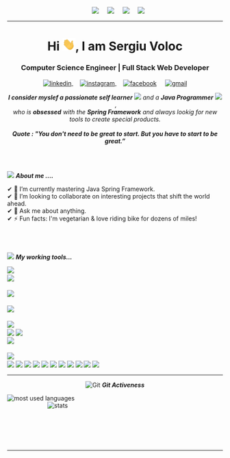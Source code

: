 
 <p align="center">
&nbsp;	&nbsp; <img src="https://img.shields.io/badge/Age-28-blue" /> 	&nbsp;	&nbsp;
  <img src="https://img.shields.io/badge/Focus-Java%20Spring-brightgreen" />	&nbsp;	&nbsp;
  <img src="https://img.shields.io/badge/Location-Bangor,Northern Ireland,UK-success" />	&nbsp;	&nbsp;
  <img src="https://img.shields.io/badge/Languages-English%20%26%20Russian%20%26%20Romanian-brightgreen" />
</p>
<hr>
<h1 align="center">Hi <img src="https://raw.githubusercontent.com/ABSphreak/ABSphreak/master/gifs/Hi.gif" width="30px">, I am Sergiu Voloc </h1>
<h3 align="center">Computer Science Engineer | Full Stack Web Developer </h3>
<p align="center">
<a href="https://www.linkedin.com/in/sergiu-voloc/" target="blank"><img align="center" src="https://github.com/TheDudeThatCode/TheDudeThatCode/blob/master/Assets/Linkedin.svg" alt="linkedin" height="30" width="30" /> </a>  &nbsp;	&nbsp;
<a href="https://www.instagram.com/sergiu_voloc/" target="blank"> <img align="center" src="https://github.com/TheDudeThatCode/TheDudeThatCode/blob/master/Assets/Instagram.svg"  alt="instagram" height="30" width="30" /> </a> &nbsp;	&nbsp;
<a href="https://www.facebook.com/sergiu.voloc.1/" target="blank"><img align="center" src="https://www.svgrepo.com/show/44069/facebook.svg" alt="facebook" height="35" width="35" /></a> &nbsp;	&nbsp;
 <a  href = "mailto: sergiuvoloc0@gmail.com" target="blank"> <img align="center" src="https://github.com/TheDudeThatCode/TheDudeThatCode/blob/master/Assets/Gmail.svg" alt="gmail" height="30" width="30"/>  </a>
</p>
</p>

<p align="center">
  <em>
    <b> I consider myslef a passionate self learner</b> <img src="https://github.com/TheDudeThatCode/TheDudeThatCode/blob/master/Assets/Developer.gif" width="30px"> and a <b>Java Programmer</b>&nbsp;<img src="https://github.com/TheDudeThatCode/TheDudeThatCode/blob/master/Assets/Designer.gif" width="36px">&nbsp,<br>who is <b>obsessed</b>
    with the <b>Spring Framework</b> and always lookig for new tools to create special products.
  </em> 
  <br><br>
  <b><i align="center">Quote : "You don't need to be great to start. But you have to start to be great.”</i></b>
</p>
<br><br>

<img src="https://media.giphy.com/media/iY8CRBdQXODJSCERIr/giphy.gif" width="30px">&nbsp;***About me ....***

<!-- ✔ 🔭 I’m currently working on a e-commerce site what can also generate Paint by Numbers pictures from real photos! <br> -->
<!--✔ 🤔 I’m looking for help with Image Processing methods using Java and alghorithms. <br>-->
✔ 🌱 I’m currently mastering Java Spring Framework. <br>
✔ 👯 I’m looking to collaborate on interesting projects that shift the world ahead. <br>
✔ 💬 Ask me about anything. <br>
✔ ⚡ Fun facts: I'm vegetarian & love riding bike for dozens of miles!<br><br><br><br>


<img src="https://media.giphy.com/media/iY8CRBdQXODJSCERIr/giphy.gif" width="30px">&nbsp;***My working tools...***
<p align="center">

  <code><img height="50"  src="https://camo.githubusercontent.com/357f19138a1a4569442d4f95103b5abf8902eae05651a3e39aa7168278e9ca1b/68747470733a2f2f7777772e766563746f726c6f676f2e7a6f6e652f6c6f676f732f6769746875622f6769746875622d617232312e737667"></code> 
  <code> <img height="50" src="https://www.vectorlogo.zone/logos/java/java-ar21.svg"> </code>
  <code> <img height="50" src="https://www.vectorlogo.zone/logos/dotnet/dotnet-ar21.svg"> </code>
  <code> <img height="50" src="https://www.vectorlogo.zone/logos/w3_html5/w3_html5-ar21.svg"> </code>
  <code> <img height="50" src="https://www.vectorlogo.zone/logos/netlifyapp_watercss/netlifyapp_watercss-ar21.svg"> </code>
  <code><img height="50" src="https://www.svgrepo.com/show/314574/sass.svg"></code>
  <code><img height="50" src="https://www.svgrepo.com/show/303293/bootstrap-4-logo.svg"></code>
  <code> <img height="50" src="https://www.vectorlogo.zone/logos/mysql/mysql-ar21.svg"> </code>
  <code> <img height="50" src="https://www.vectorlogo.zone/logos/heroku/heroku-ar21.svg"> </code>
  <code><img height="50"  src="https://upload.wikimedia.org/wikipedia/commons/4/44/Spring_Framework_Logo_2018.svg"></code>
  <code><img height="50" src="https://upload.wikimedia.org/wikipedia/commons/5/52/Apache_Maven_logo.svg"></code>
  <code><img height="50" src="https://upload.wikimedia.org/wikipedia/commons/9/9c/IntelliJ_IDEA_Icon.svg"></code>
  <code><img height="50" src="https://camo.githubusercontent.com/b31b4b32c63d4e5ebde9d2d316aae389afe622b81e95c528a16296d232e4804d/68747470733a2f2f7777772e766563746f726c6f676f2e7a6f6e652f6c6f676f732f676574706f73746d616e2f676574706f73746d616e2d617232312e737667"></code>
 <code><img height="50" src="https://img.icons8.com/color/48/000000/adobe-photoshop.png"></code>
 <code><img height="50" src="https://img.icons8.com/color/48/000000/figma.png"></code>
 <code><img height="50" src="https://img.icons8.com/nolan/64/xml.png"></code>
  <code><img height="50" src="https://camo.githubusercontent.com/ec327d2d01ade7c9986c28f1bb1c76681e65cc16e5fdfd24ac3aaf0b6a68d700/68747470733a2f2f7777772e766563746f726c6f676f2e7a6f6e652f6c6f676f732f6a736f6e2f6a736f6e2d617232312e737667"></code>
 <code><img height="50" src="https://img.icons8.com/color/48/000000/thymeleaf.png"></code>
 <code><img height="50" src="https://upload.wikimedia.org/wikipedia/commons/8/82/Jira_%28Software%29_logo.svg"></code>
 <code><img height="50" src="https://camo.githubusercontent.com/47f5bde52f1c84718e2ae90d178e9e741eac82d7351ac8887c2d32fd1f7c255d/68747470733a2f2f7777772e766563746f726c6f676f2e7a6f6e652f6c6f676f732f6170616368655f746f6d6361742f6170616368655f746f6d6361742d617232312e737667"></code>

  <hr>
  <p align="center">
 <img src="https://media.giphy.com/media/W5eoZHPpUx9sapR0eu/giphy.gif" width="30px" alt="Git"/>&nbsp;<i><b>Git Activeness</b></i></p>

<p><img align="left" src="https://github-readme-stats.vercel.app/api/top-langs?username=SergiuVoloc&show_icons=true&locale=en&layout=compact&theme=chartreuse-dark" alt="most used languages" /></p>
<p>&nbsp;<img align="right" src="https://github-readme-stats.vercel.app/api?username=SergiuVoloc&show_icons=true&locale=en&theme=chartreuse-dark" alt="stats" width="410" /></p>
<br><br><br><br><br>

<hr>

